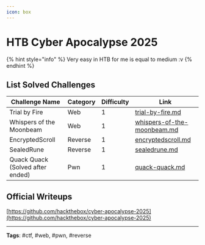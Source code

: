 ```yaml
---
icon: box
---
```


# HTB Cyber Apocalypse 2025

{% hint style="info" %}
Very easy in HTB for me is equal to medium :v
{% endhint %}

## List Solved Challenges

<table><thead><tr><th>Challenge Name</th><th>Category</th><th data-type="rating" data-max="5">Difficulty</th><th data-type="content-ref">Link</th></tr></thead><tbody><tr><td>Trial by Fire</td><td>Web</td><td>1</td><td><a href="trial-by-fire.md">trial-by-fire.md</a></td></tr><tr><td>Whispers of the Moonbeam</td><td>Web</td><td>1</td><td><a href="whispers-of-the-moonbeam.md">whispers-of-the-moonbeam.md</a></td></tr><tr><td>EncryptedScroll</td><td>Reverse</td><td>1</td><td><a href="encryptedscroll.md">encryptedscroll.md</a></td></tr><tr><td>SealedRune</td><td>Reverse</td><td>1</td><td><a href="sealedrune.md">sealedrune.md</a></td></tr><tr><td>Quack Quack (Solved after ended)</td><td>Pwn</td><td>1</td><td><a href="quack-quack.md">quack-quack.md</a></td></tr></tbody></table>

## Official Writeups

[https://github.com/hackthebox/cyber-apocalypse-2025](https://github.com/hackthebox/cyber-apocalypse-2025)

***

**Tags**: #ctf, #web, #pwn, #reverse

